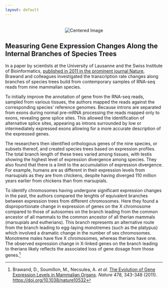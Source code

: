 ```yaml
---
layout: default
---
```


<div id="header" style="text-align: center;">
  <img src="{{ site.baseurl }}/docs/images/header.development.png" alt="Centered Image" style="margin-top: 20px;">
</div>

## Measuring Gene Expression Changes Along the Internal Branches of Species Trees

In a paper by scientists at the University of Lausanne and the Swiss Institute of Bioinformatics, [published in 2011 in the prominent journal Nature](https://doi.org/10.1038/nature10532), Brawand and colleagues investigated the transcription rate changes along branches of species trees build from contemporary samples of RNA-seq reads from nine mammalian species.

To initially improve the annotation of gene from the RNA-seq reads, sampled from various tissues, the authors mapped the reads against the corresponding species' reference genomes. Because introns are separated from exons during normal pre-mRNA processing the reads mapped only to exons, revealing gene splice sites. This allowed the identification of alternative splice sites, appearing as introns surrounded by low or intermediately expressed exons allowing for a more accurate description of the expressed genes.

The researchers then identified orthologous genes of the nine species, or subsets thereof, and created species trees based on expression profiles. The total branch length of these trees varied among tissues, with testis showing the highest level of expression divergence among species. They also found that there is a limit to the accumulation of expression divergence. For example, humans are as different in their expression levels from marsupials as they are from chickens, despite having diverged 110 million years earlier from chickens than from marsupials.

To identify chromosomes having undergone significant expression changes in the past, the authors compared the lenghts of equivalent branches between expression trees from different chromosomes. Here they found a disproportionate change in expression of genes on the X chromosome compared to those of autosomes on the branch leading from the common ancestor of all mammals to the common ancestor of all therian mammals (marsupials and eutherians). This branch represents an alternative route from the branch leading to egg-laying monotremes (such as the platypus) which involved a dramatic change in the number of sex chromosomes. Monotreme males have five X chromosomes, whereas therians have one. The observed expression change in X-linked genes on the branch leading to therians likely reflects the associated loss of gene dosage from those genes.[^1]

[^1]: Brawand, D., Soumillon, M., Necsulea, A. *et al.* [The Evolution of Gene Expression Levels in Mammalian Organs](https://doi.org/10.1038/nature10532). *Nature* 478, 343-348 (2011). https://doi.org/10.1038/nature10532









